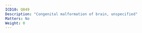 ```yaml
---
ICD10: Q049
Description: "Congenital malformation of brain, unspecified"
Matters: No
Weight: 0
---
```



